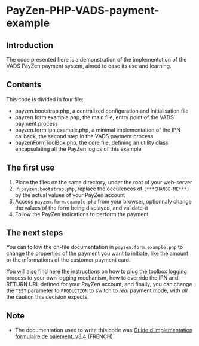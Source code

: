# PayZen-PHP-VADS-payment-example

## Introduction
The code presented here is a demonstration of the implementation of the VADS PayZen payment system, aimed to ease its use and learning.



## Contents
This code is divided in four file:
* payzen.bootstrap.php, a centralized configuration and initialisation file
* payzen.form.example.php, the main file, entry point of the VADS payment process
* payzen.form.ipn.example.php, a minimal implementation of the IPN callback, the second step in the VADS payment process
* payzenFormToolBox.php, the core file, defining an utility class encapsulating all the PayZen logics of this example


## The first use
1. Place the files on the same directory, under the root of your web-server
2. In `payzen.bootstrap.php`, replace the occurences of `[***CHANGE-ME***]` by the actual values of your PayZen account
3. Access `payzen.form.example.php` from your browser, optionnaly change the values of the form being displayed, and validate-it
4. Follow the PayZen indications to perform the payment


## The next steps
You can follow the on-file documentation in `payzen.form.example.php` to change the properties of the payment you want to initiate, like the amount or the informations of the customer payment card.

You will also find here the instructions on how to plug the toolbox logging process to your own logging mechanism, how to override the IPN and RETURN URL defined for your PayZen account, and finally, you can change the `TEST` parameter to `PRODUCTION` to switch to _real_ payment mode, with *all* the caution this decision expects.



## Note
* The documentation used to write this code was [Guide d'implementation formulaire de paiement, v3.4](https://payzen.eu/wp-content/uploads/2015/09/Guide_technique_d_implementation_Webservice_V5_v1.4_Payzen.pdf) (FRENCH)



